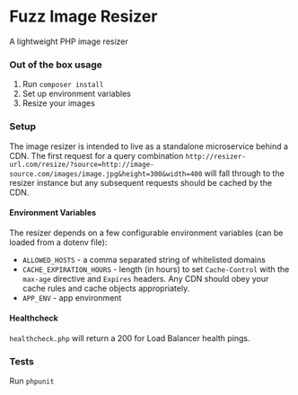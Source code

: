 # Fuzz Image Resizer
A lightweight PHP image resizer

### Out of the box usage
1. Run `composer install`
1. Set up environment variables
1. Resize your images

### Setup
The image resizer is intended to live as a standalone microservice behind a CDN. The first request for a query combination `http://resizer-url.com/resize/?source=http://image-source.com/images/image.jpg&height=300&width=400` will fall through to the resizer instance but any subsequent requests should be cached by the CDN.

#### Environment Variables
The resizer depends on a few configurable environment variables (can be loaded from a dotenv file):
* `ALLOWED_HOSTS` - a comma separated string of whitelisted domains
* `CACHE_EXPIRATION_HOURS` - length (in hours) to set `Cache-Control` with the `max-age` directive and `Expires` headers. Any CDN should obey your cache rules and cache objects appropriately.
* `APP_ENV` - app environment

#### Healthcheck
`healthcheck.php` will return a 200 for Load Balancer health pings.

### Tests
Run `phpunit`
